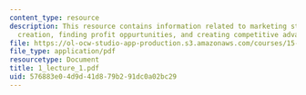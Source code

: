 ```yaml
---
content_type: resource
description: This resource contains information related to marketing strategy, value
  creation, finding profit oppurtunities, and creating competitive advantage.
file: https://ol-ocw-studio-app-production.s3.amazonaws.com/courses/15-834-marketing-strategy-spring-2003/576883e04d9d41d879b291dc0a02bc29_1_lecture_1.pdf
file_type: application/pdf
resourcetype: Document
title: 1_lecture_1.pdf
uid: 576883e0-4d9d-41d8-79b2-91dc0a02bc29
---
```

